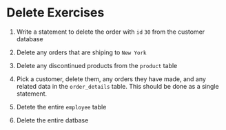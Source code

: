 # Delete Exercises

1. Write a statement to delete the order with `id` `30` from the customer database

1. Delete any orders that are shiping to `New York`

1. Delete any discontinued products from the `product` table

1. Pick a customer, delete them, any orders they have made, and any related data in the `order_details` table. This should be done as a single statement.

1. Detete the entire `employee` table

1. Delete the entire datbase



